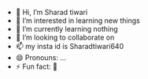 - 👋 Hi, I’m Sharad tiwari 
- 👀 I’m interested in learning new things 
- 🌱 I’m currently learning nothing 
- 💞️ I’m looking to collaborate on
- 📫 my insta id is Sharadtiwari640
- 😄 Pronouns: ...
- ⚡ Fun fact: 🚫 

<!---
SHARAD7618/SHARAD7618 is a ✨ special ✨ repository because its `README.md` (this file) appears on your GitHub profile.
You can click the Preview link to take a look at your changes.
--->
